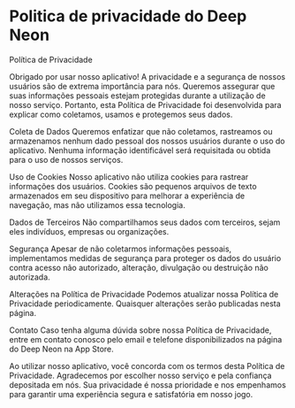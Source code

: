 # Politica de privacidade do Deep Neon

Política de Privacidade

Obrigado por usar nosso aplicativo! A privacidade e a segurança de nossos usuários são de extrema importância para nós. Queremos assegurar que suas informações pessoais estejam protegidas durante a utilização de nosso serviço. Portanto, esta Política de Privacidade foi desenvolvida para explicar como coletamos, usamos e protegemos seus dados.

Coleta de Dados
Queremos enfatizar que não coletamos, rastreamos ou armazenamos nenhum dado pessoal dos nossos usuários durante o uso do aplicativo. Nenhuma informação identificável será requisitada ou obtida para o uso de nossos serviços.

Uso de Cookies
Nosso aplicativo não utiliza cookies para rastrear informações dos usuários. Cookies são pequenos arquivos de texto armazenados em seu dispositivo para melhorar a experiência de navegação, mas não utilizamos essa tecnologia.

Dados de Terceiros
Não compartilhamos seus dados com terceiros, sejam eles indivíduos, empresas ou organizações.

Segurança
Apesar de não coletarmos informações pessoais, implementamos medidas de segurança para proteger os dados do usuário contra acesso não autorizado, alteração, divulgação ou destruição não autorizada.

Alterações na Política de Privacidade
Podemos atualizar nossa Política de Privacidade periodicamente. Quaisquer alterações serão publicadas nesta página.

Contato
Caso tenha alguma dúvida sobre nossa Política de Privacidade, entre em contato conosco pelo email e telefone disponibilizados na página do Deep Neon na App Store.

Ao utilizar nosso aplicativo, você concorda com os termos desta Política de Privacidade. Agradecemos por escolher nosso serviço e pela confiança depositada em nós. Sua privacidade é nossa prioridade e nos empenhamos para garantir uma experiência segura e satisfatória em nosso jogo.
